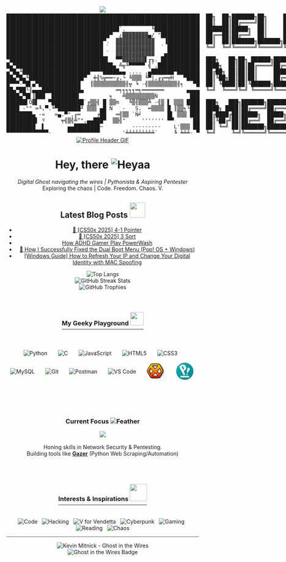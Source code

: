 <div align="center">
<img src="https://user-images.githubusercontent.com/74038190/212284100-561aa473-3905-4a80-b561-0d28506553ee.gif" width="700">
</div>
<a href="https://kay-a11y.github.io" target="_blank" style="text-decoration: none; color: inherit;">
<pre style="display: inline-block; margin: 0; padding: 0; border: none; background: none; font-family: monospace;">
████████████████████████████████████████████████████████████  ██╗  ██╗███████╗██╗     ██╗      ██████╗
████████████████████████████████████████████████████████████  ██║  ██║██╔════╝██║     ██║     ██╔═══██╗
███████████████████████████████████`.        ╙██████████████  ███████║█████╗  ██║     ██║     ██║   ██║
████████████████████████████████▀  ¿▓▓▓▓▓▓▓▓▄/ "████████████  ██╔══██║██╔══╝  ██║     ██║     ██║   ██║
██████████████████████████████▀.  ▓▓▓▓▓▓▓▓▓▓▓▓   ▐██████████  ██║  ██║███████╗███████╗███████╗╚██████╔╝▄█╗
██████████████████████████████ `  ▓▓▓▓▓▓▓▓▓▓▓▓  ` ██████████  ╚═╝  ╚═╝╚══════╝╚══════╝╚══════╝ ╚═════╝ ╚═╝
██████████████████████████████ `  ▓▓▓▓▓▓▓▓▓▓▓▓   ▄██████████
▀██████████████████████████████▌  ▀▀▓▓▓▓▓▓▓▌╓╖. ████████████  ███╗   ██╗██╗ ██████╗███████╗  ████████╗ ██████╗
█▄▀██████████████████████████████▄ ╩╦╙▀▀▀▀▀ ╣`,█████████████  ████╗  ██║██║██╔════╝██╔════╝  ╚══██╔══╝██╔═══██╗
▄▀█▄╙█████████████████████▀▀▀▀█████▄▄ .... ,▄███████▀███████  ██╔██╗ ██║██║██║     █████╗       ██║   ██║   ██║
██▄▀█▄╙█████████████████▀  ╪╢%╦══~╓,└ ╚▒▒▒ ╙▀|,╓╓═╤H   ▀████  ██║╚██╗██║██║██║     ██╔══╝       ██║   ██║   ██║
█▀▀▀-▀█▌▄▀█████████████   ║▒▒▒▒▒▒▒▒▒▒╢╦ ╘ -╣▒▒▒▒▒▒▒▒▒╢╕   ▀█  ██║ ╚████║██║╚██████╗███████╗     ██║   ╚██████╔╝
██▄▀██└║▄▄▄████████████▄          ═╕╕╕╕╕═╕═══════       ▄▄▄▄  ╚═╝  ╚═══╝╚═╝ ╚═════╝╚══════╝     ╚═╝    ╚═════╝
████▄▀█▌║███  ████████▌         ╕   ╩▒▒▒▒▒▒▒▒▒Ñ          ███
██████▌Ö▓▌   ▀██████████`╔▒▒╣ █ ▒▒m   ╚▒╢▒▒▒╩ -╣▒ ▌ ▒▒▒ ████  ███╗   ███╗███████╗███████╗████████╗  ██╗   ██╗ ██████╗ ██╗   ██╗
████ -"" ∞╙,▀.╙▀███████╜ ▒▒▒ ▄█ Ñ   -   S.  ═▒▒▒▒ █ ║▒▒╕└███  ████╗ ████║██╔════╝██╔════╝╚══██╔══╝  ╚██╗ ██╔╝██╔═══██╗██║   ██║
████████▄ -«   ∞▄.▀",╓═     ╒██   ═╣▒▒ `Ñ╛        █▌ ▒▒▒ ███  ██╔████╔██║█████╗  █████╗     ██║      ╚████╔╝ ██║   ██║██║   ██║
█████████▌ º     ╤╣▒╣╩^",▄▄███▀  ▒▒╣"     ''''''' ▀▀     `██  ██║╚██╔╝██║██╔══╝  ██╔══╝     ██║       ╚██╔╝  ██║   ██║██║   ██║
█████████  ▌       ▄▄████████─         ---------    L'▒▒▒ ██  ██║ ╚═╝ ██║███████╗███████╗   ██║        ██║   ╚██████╔╝╚██████╔╝
▀▀▀▀▀▀▀▀▀▀▀▀▀-     ▀▀▀▀▀▀▀▀▀▀       '╧╧╧╧╧╧╧╧╧`     ╚ ╧╧╧- ▀  ╚═╝     ╚═╝╚══════╝╚══════╝   ╚═╝        ╚═╝    ╚═════╝  ╚═════╝
</pre>
</a>
<!-- ========= HEADER ========= -->
<div align="center">
  <a href="https://kay-a11y.github.io" target="_blank" title="Visit my Blog">
    <img src="https://user-images.githubusercontent.com/74038190/212284100-561aa473-3905-4a80-b561-0d28506553ee.gif" alt="Profile Header GIF" width="600"> 
  </a>
</div>


<!-- ========= INTRODUCTION & STATS ========= -->
<div align="center">
  <h1 align="center">Hey, there <img src="https://media.giphy.com/media/wJBYx2Yh84XS4sTzmz/giphy.gif?cid=ecf05e47ep80hjeomdrztjo6gst6tw88evof2dlvrn1x0bgr&ep=v1_stickers_related&rid=giphy.gif&ct=s" alt="Heyaa" width="40" height="40" /></h1>
  <p align="center">
    <em>Digital Ghost navigating the wires | Pythonista & Aspiring Pentester</em><br>
    Exploring the chaos | Code. Freedom. Chaos. V.
  </p>

<div align="center">
  <h2 align="center">Latest Blog Posts <img src="https://media0.giphy.com/media/v1.Y2lkPTc5MGI3NjExcHl2MnBodGNlMmwwOGMxanphYmI0cHEwc2FoMmk5cGUyZGtkYjJxdSZlcD12MV9pbnRlcm5hbF9naWZfYnlfaWQmY3Q9cw/Sh1iCtJZEdx4PFYy4q/giphy.gif" width="40" height="40" data-target="github-logo"></h2>

<!-- BLOG-POST-LIST:START -->
- [🏫 [CS50x 2025] 4-1 Pointer](https://kay-a11y.github.io/posts/cs50x-Lecture-4/)
- [🏫 [CS50x 2025] 3 Sort](https://kay-a11y.github.io/posts/cs50x-Lecture-3/)
- [How ADHD Gamer Play PowerWash](https://kay-a11y.github.io/posts/PowerWash-xdotool/)
- [📝 How I Successfully Fixed the Dual Boot Menu &lpar;Pop! OS + Windows&rpar;](https://kay-a11y.github.io/posts/pop-windows-dualboot/)
- [[Windows Guide] How to Refresh Your IP and Change Your Digital Identity with MAC Spoofing](https://kay-a11y.github.io/posts/refresh-ip/)
<!-- BLOG-POST-LIST:END -->

  <!-- Awesome GitHub Stats & Trophies -->
  <img src="https://github-readme-stats.vercel.app/api/top-langs/?username=kay-a11y&layout=compact&theme=radical&hide_border=true&langs_count=6" alt="Top Langs" height="150"/>
  <br>
  <img src="https://github-readme-streak-stats.herokuapp.com/?user=kay-a11y&theme=radical&hide_border=true" alt="GitHub Streak Stats" />
  <br>
  <img src="https://github-profile-trophy.vercel.app/?username=kay-a11y&theme=radical&no-frame=true&no-bg=true&margin-w=15&row=1&column=6" alt="GitHub Trophies" />
  <br>
</div>
<br><br>

<!-- ========= MY Tech Stack ========= -->
<div align="center">
  <h3 style="border-bottom: 2px solid #888; padding-bottom: 5px; display: inline-block;">My Geeky Playground <img src="https://media.tenor.com/S61VCO73mOAAAAAj/linux-tux.gif" width="35" height="35" data-target="linux-tux-rotate-gif-"></h3>
  <br><br>
  <p>
    <img src="https://cdn.jsdelivr.net/gh/devicons/devicon/icons/python/python-original.svg" alt="Python" width="45" height="45" style="vertical-align:middle; margin:6px;" title="Python"/>&nbsp;&nbsp;&nbsp;
    <img src="https://cdn.jsdelivr.net/gh/devicons/devicon/icons/c/c-original.svg" alt="C" width="45" height="45" style="vertical-align:middle; margin:6px;" title="C"/>&nbsp;&nbsp;&nbsp;
    <img src="https://cdn.jsdelivr.net/gh/devicons/devicon/icons/javascript/javascript-original.svg" alt="JavaScript" width="45" height="45" style="vertical-align:middle; margin:6px;" title="JavaScript"/>&nbsp;&nbsp;&nbsp;
    <img src="https://cdn.jsdelivr.net/gh/devicons/devicon/icons/html5/html5-original.svg" alt="HTML5" width="45" height="45" style="vertical-align:middle; margin:6px;" title="HTML"/>&nbsp;&nbsp;&nbsp;
    <img src="https://cdn.jsdelivr.net/gh/devicons/devicon/icons/css3/css3-original.svg" alt="CSS3" width="45" height="45" style="vertical-align:middle; margin:6px;" title="CSS"/>&nbsp;&nbsp;&nbsp;
    <img src="https://cdn.jsdelivr.net/gh/devicons/devicon/icons/mysql/mysql-original.svg" alt="MySQL" width="45" height="45" style="vertical-align:middle; margin:6px;" title="MySQL"/>&nbsp;&nbsp;&nbsp;
    <img src="https://cdn.jsdelivr.net/gh/devicons/devicon/icons/git/git-original.svg" alt="Git" width="45" height="45" style="vertical-align:middle; margin:6px;" title="Git"/>&nbsp;&nbsp;&nbsp;
    <img src="https://cdn.jsdelivr.net/gh/devicons/devicon/icons/postman/postman-original.svg" alt="Postman" width="45" height="45" style="vertical-align:middle; margin:6px;" title="Postman"/>&nbsp;&nbsp;&nbsp;
    <img src="https://cdn.jsdelivr.net/gh/devicons/devicon/icons/vscode/vscode-original.svg" alt="VS Code" width="45" height="45" style="vertical-align:middle; margin:6px;" title="VS Code"/>&nbsp;&nbsp;&nbsp;
    <img src="/img/hexchat-logo.svg" alt="HexChat" width="45" height="45" style="vertical-align:middle; margin:6px;" title="AdilIRC"/>&nbsp;&nbsp;&nbsp;
    <img src="/img/pop-os-logo-96.png" alt="POPOS" width="54" height="54" style="vertical-align:middle; margin:6px;" title="AdilIRC"/>&nbsp;&nbsp;&nbsp;
  </p>
</div>
<br><br>

<!-- ========= CURRENT FOCUS / PROJECTS ========= -->
<div align="center">
  <h3>Current Focus <img src="https://media.giphy.com/media/ThYvJOgOHnuRNkQahc/giphy.gif?cid=ecf05e47r6wwt9rsccj8zc4fghnp91uk4uz8ve7ac4w2j04l&ep=v1_stickers_search&rid=giphy.gif&ct=s" alt="Feather" width="35" height="35"></h3>

  <div align="center">
  <img src="https://user-images.githubusercontent.com/74038190/212284087-bbe7e430-757e-4901-90bf-4cd2ce3e1852.gif" width="100">
  </div>

  <p>
    Honing skills in Network Security & Pentesting.<br>
    Building tools like <a href="https://github.com/kay-a11y/Gazer" target="_blank"><b>Gazer</b></a> (Python Web Scraping/Automation)
  </p>
</div>
<br><br>

<!-- ========= INTERESTS (Visualized) ========= -->
<div align="center">
  <h3 style="border-bottom: 2px solid #888; padding-bottom: 5px; display: inline-block;">Interests & Inspirations <img src="https://media.giphy.com/media/v1.Y2lkPTc5MGI3NjExZDh6azNxMWwwa2IzdmVzanZ4b2xjcWoyeXY3eDB0MTFsdGt0aGNhbSZlcD12MV9zdGlja2Vyc19zZWFyY2gmY3Q9cw/5ZXA1Gb4uleV1nHVhF/giphy.gif" width="45" height="45" data-target="code-rain"></h3>
  <br><br>
   <img src="https://img.shields.io/badge/-Code-000000?style=flat-square&logo=visual-studio-code&logoColor=007ACC" alt="Code"/>
   &nbsp;
   <img src="https://img.shields.io/badge/-Hacking-000000?style=flat-square&logo=hackthebox&logoColor=9FEF00" alt="Hacking"/>
   &nbsp;
   <img src="https://img.shields.io/badge/-V_for_Vendetta-000000?style=flat-square&logo=v&logoColor=E10600" alt="V for Vendetta"/> 
   &nbsp;
   <img src="https://img.shields.io/badge/-Cyberpunk-000000?style=flat-square&logo=cyberdefenders&logoColor=FDF20C" alt="Cyberpunk"/>
   &nbsp;
   <img src="https://img.shields.io/badge/-Gaming-000000?style=flat-square&logo=steam&logoColor=FFFFFF" alt="Gaming"/>
   &nbsp;
   <img src="https://img.shields.io/badge/-Reading-000000?style=flat-square&logo=bookstack&logoColor=FFA500" alt="Reading"/>
   &nbsp;
   <img src="https://img.shields.io/badge/-Chaos-000000?style=flat-square&logo=matrix&logoColor=00FF00" alt="Chaos"/> 
</div>

<!-- ========= FOOTER / KEVIN MITNICK TRIBUTE ========= -->
<hr style="border: none; height: 1px; background-color: #555;">
<div align="center">
  <img src="https://images-wixmp-ed30a86b8c4ca887773594c2.wixmp.com/f/1fe90fb8-0d2a-437e-8fa4-77ad47cf46f3/dc5b4ge-ba5dec4f-880b-446c-833d-2e6c36c673ae.png/v1/fill/w_1024,h_576,q_80,strp/kevin_mitnick_ghost_in_the_wires_by_cactusjaq_dc5b4ge-fullview.jpg?token=eyJ0eXAiOiJKV1QiLCJhbGciOiJIUzI1NiJ9.eyJzdWIiOiJ1cm46YXBwOjdlMGQxODg5ODIyNjQzNzNhNWYwZDQxNWVhMGQyNmUwIiwiaXNzIjoidXJuOmFwcDo3ZTBkMTg4OTgyMjY0MzczYTVmMGQ0MTVlYTBkMjZlMCIsIm9iaiI6W1t7ImhlaWdodCI6Ijw9NTc2IiwicGF0aCI6IlwvZlwvMWZlOTBmYjgtMGQyYS00MzdlLThmYTQtNzdhZDQ3Y2Y0NmYzXC9kYzViNGdlLWJhNWRlYzRmLTg4MGItNDQ2Yy04MzNkLTJlNmMzNmM2NzNhZS5wbmciLCJ3aWR0aCI6Ijw9MTAyNCJ9XV0sImF1ZCI6WyJ1cm46c2VydmljZTppbWFnZS5vcGVyYXRpb25zIl19.HqoT8yfY_bwgMqCe-CZ1ypHhodceFgGE-YR0e4Nfda0" alt="Kevin Mitnick - Ghost in the Wires" width="500"> 
  <br>
  <img src="https://img.shields.io/badge/Ghost-in%20the%20Wires-black?style=for-the-badge&logo=ghostery" alt="Ghost in the Wires Badge"> 
</div>